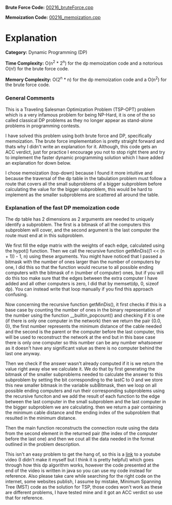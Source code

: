 **Brute Force Code:** [00216\_bruteForce.cpp](https://github.com/elgamalsalman/CPSolutions/blob/main/UVa/00216_Getting_in_Line/00216_bruteForce.cpp)

**Memoization Code:** [00216\_memoization.cpp](https://github.com/elgamalsalman/CPSolutions/blob/main/UVa/00216_Getting_in_Line/00216_memoization.cpp)

# Explanation

**Category:** Dynamic Programming (DP)

**Time Complexity:** O(n<sup>2</sup> * 2<sup>n</sup>) for the dp memoization code and a notorious O(n!) for the brute force code.

**Memory Complexity:** O(2<sup>n</sup> * n) for the dp memoization code and a O(n<sup>2</sup>) for the brute force code.

### General Comments

This is a Traveling Salesman Optimization Problem (TSP-OPT) problem which is a very infamous problem for being NP-Hard, it is one of the so called classical DP problems as they no longer appear as stand-alone problems in programming contests. 

I have solved this problem using both brute force and DP, specifically memoization. The brute force implementation is pretty straight forward and thats why I didn't write an explanation for it. Although, this code gets an ACC verdict, just for practice I encourage you not to stop right there and try to implement the faster dynamic programming solution which I have added an explanation for down below.

I chose memoization (top-down) because I found it more intuitive and because the traversal of the dp table in the tabulation problem must follow a route that covers all the small subproblems of a bigger subproblem before calculating the value for the bigger subproblem, this would be hard to implement as the smaller subproblems are scattered all around the table.

### Explanation of the fast DP memoization code

The dp table has 2 dimensions as 2 arguments are needed to uniquely identify a subproblem. The first is a bitmask of all the computers this subproblem will cover, and the second argument is the last computer the route must end at in this subproblem.

We first fill the edge matrix with the weights of each edge, calculated using the hypot() function. Then we call the recursive function getMinDis((1 << (n + 1)) - 1, n) using these arguments. You might have noticed that I passed a bitmask with the number of ones larger than the number of computers by one, I did this so that the function would recurse to all possible ending computers with the bitmask of n (number of computer) ones, but if you will do this too make sure that the edges between the extra computer I have added and all other computers is zero, I did that by memset(dp, 0, sizeof dp). You can instead write that loop manually if you find this approach confusing.

Now concerning the recursive function getMinDis(), it first checks if this is a base case by counting the number of ones in the binary representation of the number using the function \_\_builtin\_popcount() and checking if it is one (if there is only one computer in the network) then we return the pair {0.0, 0}, the first number represents the minimum distance of the cable needed and the second is the parent or the computer before the last computer, this will be used to reconstruct the network at the end but in this base case there is only one computer so this number can be any number whatsoever as it doesn't have any significant value as there is no computer behind the last one anyway.

Then we check if the answer wasn't already computed if it is we return the value right away else we calculate it. We do that by first generating the bitmask of the smaller subproblems needed to calculate the answer to this subproblem by setting the bit corresponding to the lastC to 0 and we store this new smaller bitmask in the variable subBitmask, then we loop on all possible ending computers and run their corresponding subproblems using the recursive funciton and we add the result of each function to the edge between the last computer in the small subproblem and the last computer in the bigger subproblem we are calculating. then we return a pair containing the minimum cable distance and the ending index of the subproblem that resulted in the minimum distance.

Then the main function reconstructs the connection route using the data from the second element in the returned pair (the index of the computer before the last one) and then we cout all the data needed in the format outlined in the problem description.

This isn't an easy problem to get the hang of, so this is a [link](https://www.youtube.com/watch?v=-JjA4BLQyqE&lc=UgzakVzoESzZfe-zJwl4AaABAg) to a youtube video (I didn't make it myself but I think it is pretty helpful) which goes through how this dp algorithm works, however the code presented at the end of the video is written in java so you can use my code instead for reference. Also please take care while searching for the right code on the internet, some websites publish, I assume by mistake, Minimum Spanning Tree (MST) code as the solution for TSP, those codes won't work as these are different problems, I have tested mine and it got an ACC verdict so use that for reference.

